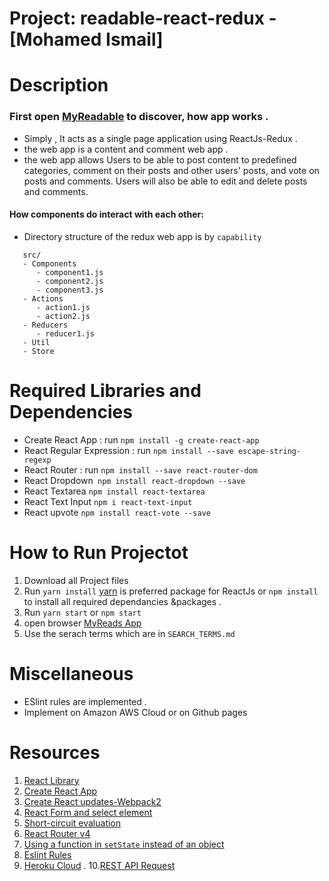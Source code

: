 
# Project: readable-react-redux - [Mohamed Ismail]

# Description
  
  ### First open [MyReadable](http://localhost:3000/) to discover, how app works .
  - Simply , It acts as a single page application using ReactJs-Redux .
  - the web app is a content and comment web app .
  - the web app allows  Users to be able to post content to predefined categories, comment on their posts and other users' posts, and vote on posts and comments. Users will also be able to edit and delete posts and comments.

  #### How  components do interact with each other:
- Directory structure of the redux web app is by  `capability`

``` 
   src/
   - Components
      - component1.js
      - component2.js
      - component3.js
   - Actions
      - action1.js
      - action2.js
   - Reducers
      - reducer1.js
   - Util
   - Store
```



# Required Libraries and Dependencies
   - Create React App : run `npm install -g create-react-app`
   - React Regular Expression : run `npm install --save escape-string-regexp`
   - React Router : run `npm install --save react-router-dom`
   - React Dropdown` npm install react-dropdown --save`
   - React Textarea `npm install react-textarea`
   - React Text Input `npm i react-text-input`
   - React upvote `npm install react-vote --save`

# How to Run Projectot 
   1.  Download all Project files
   2.  Run `yarn install` [yarn](https://yarnpkg.com/en/) is preferred package for ReactJs or `npm install` to install all required dependancies &packages .
   3.  Run `yarn start`  or `npm start` 
   3.  open browser [MyReads App](http://localhost:3000/)
   4.  Use the serach terms which are in `SEARCH_TERMS.md`
 
# Miscellaneous
  - ESlint rules are implemented .
  - Implement on Amazon AWS Cloud or on Github pages 



# Resources
 
   1. [React Library](https://facebook.github.io/react/)
   2. [Create React App](https://facebook.github.io/react/blog/2016/07/22/create-apps-with-no-configuration.html)
   3. [Create React updates-Webpack2](https://facebook.github.io/react/blog/2017/05/18/whats-new-in-create-react-app.html)
   4. [React Form and select element](https://facebook.github.io/react/docs/forms.html)
   5. [Short-circuit evaluation](https://developer.mozilla.org/en-US/docs/Web/JavaScript/Reference/Operators/Logical_Operators#Short-circuit_evaluation)
   6. [React Router v4](https://tylermcginnis.com/build-your-own-react-router-v4/)
   7. [Using a function in `setState` instead of an object](https://medium.com/@shopsifter/using-a-function-in-setstate-instead-of-an-object-1f5cfd6e55d1)
   8. [Eslint Rules](http://eslint.org/)
   9. [Heroku Cloud](https://devcenter.heroku.com/) .
   10.[REST API Request](https://facebook.github.io/react-native/releases/0.33/docs/network.html)
